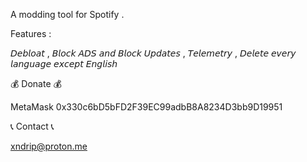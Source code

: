  A modding tool for Spotify .

Features :


𝘋𝘦𝘣𝘭𝘰𝘢𝘵 , 𝘉𝘭𝘰𝘤𝘬 𝘈𝘋𝘚 𝘢𝘯𝘥 𝘉𝘭𝘰𝘤𝘬 𝘜𝘱𝘥𝘢𝘵𝘦𝘴 , 𝘛𝘦𝘭𝘦𝘮𝘦𝘵𝘳𝘺 , 𝘋𝘦𝘭𝘦𝘵𝘦 𝘦𝘷𝘦𝘳𝘺 𝘭𝘢𝘯𝘨𝘶𝘢𝘨𝘦 𝘦𝘹𝘤𝘦𝘱𝘵 𝘌𝘯𝘨𝘭𝘪𝘴𝘩




                     
💰 Donate 💰

MetaMask 0x330c6bD5bFD2F39EC99adbB8A8234D3bb9D19951 





📞 Contact 📞

xndrip@proton.me
